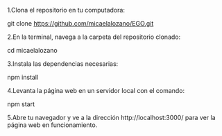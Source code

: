 1.Clona el repositorio en tu computadora:

git clone https://github.com/micaelalozano/EGO.git

2.En la terminal, navega a la carpeta del repositorio clonado:

cd micaelalozano

3.Instala las dependencias necesarias:

npm install

4.Levanta la página web en un servidor local con el comando:

npm start

5.Abre tu navegador y ve a la dirección http://localhost:3000/ para ver la página web en funcionamiento.